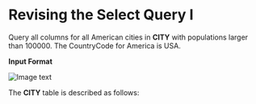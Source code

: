 # Revising the Select Query I

Query all columns for all American cities in **CITY** with populations larger than 100000. The CountryCode for America is USA.

**Input Format**

![Image text](https://s3.amazonaws.com/hr-challenge-images/8137/1449729804-f21d187d0f-CITY.jpg)

The **CITY** table is described as follows:

